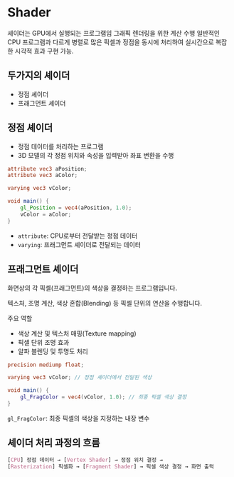 # Shader

셰이더는 GPU에서 실행되는 프로그램임 
그래픽 렌더링을 위한 계산 수행
일반적인 CPU 프로그램과 다르게 병렬로 많은 픽셀과 정점을 동시에 처리하여 실시간으로 복잡한 시각적 효과 구현 가능.

## 두가지의 셰이더 
- 정점 셰이더 
- 프래그먼트 셰이더

## 정점 셰이더
- 정점 데이터를 처리하는 프로그램 
- 3D 모델의 각 정점 위치와 속성을 입력받아 좌표 변환을 수행 

```glsl
attribute vec3 aPosition;
attribute vec3 aColor;

varying vec3 vColor; 

void main() {
    gl_Position = vec4(aPosition, 1.0);
    vColor = aColor; 
}
```

- `attribute`: CPU로부터 전달받는 정점 데이터
- `varying`: 프래그먼트 셰이더로 전달되는 데이터

## 프래그먼트 셰이더
화면상의 각 픽셀(프래그먼트)의 색상을 결정하는 프로그램입니다.

텍스처, 조명 계산, 색상 혼합(Blending) 등 픽셀 단위의 연산을 수행합니다.

주요 역할
- 색상 계산 및 텍스처 매핑(Texture mapping)
- 픽셀 단위 조명 효과
- 알파 블렌딩 및 투명도 처리

```glsl
precision mediump float;

varying vec3 vColor; // 정점 셰이더에서 전달된 색상

void main() {
    gl_FragColor = vec4(vColor, 1.0); // 최종 픽셀 색상 결정
}
```
`gl_FragColor`: 최종 픽셀의 색상을 지정하는 내장 변수

## 셰이더 처리 과정의 흐름

```css
[CPU] 정점 데이터 → [Vertex Shader] → 정점 위치 결정 → 
[Rasterization] 픽셀화 → [Fragment Shader] → 픽셀 색상 결정 → 화면 출력
```